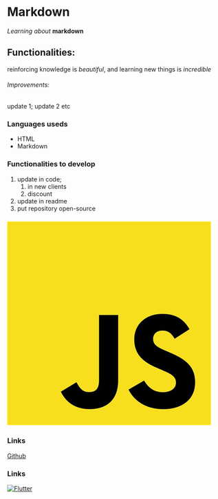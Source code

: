 # Markdown

*Learning about* **markdown**

## Functionalities: 

reinforcing knowledge is _beautiful_,
and learning new things is _incredible_


###### Improvements: 

update 1;
update 2 etc

### Languages useds

* HTML
* Markdown

### Functionalities to develop

1. update in code;
   1. in new clients 
   2. discount
2. update in readme
3. put repository open-source

### 

![JavaScript](img/javascript.jpg)

### Links

[Github](github.com)

### Links

[![Flutter](https://avatars1.githubusercontent.com/u/59374587?s=460&u=e1241b0012309b5e9bdb3892e3f7a7a202b00c05&v=4)](https://github.com/felipecastrosales)